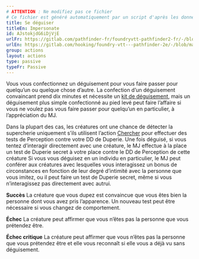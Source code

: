 ```yaml
---
# ATTENTION : Ne modifiez pas ce fichier
# Ce fichier est généré automatiquement par un script d'après les données du module Foundry VTT officiel et de sa traduction
title: Se déguiser
titleEn: Impersonate
id: AJstokjdG6iDjVjE
urlFr: https://gitlab.com/pathfinder-fr/foundryvtt-pathfinder2-fr/-/blob/master/data/actions/AJstokjdG6iDjVjE.htm
urlEn: https://gitlab.com/hooking/foundry-vtt---pathfinder-2e/-/blob/master/packs/data/actions.db/impersonate.json
group: actions
layout: actions
type: passive
typeFr: Passive
---
```

Vous vous confectionnez un déguisement pour vous faire passer pour quelqu’un ou quelque chose d’autre. La confection d’un déguisement convaincant prend dix minutes et nécessite un [kit de déguisement](../equipment/kit-de-déguisement.md), mais un déguisement plus simple confectionné au pied levé peut faire l’affaire si vous ne voulez pas vous faire passer pour quelqu’un en particulier, à l’appréciation du MJ.

Dans la plupart des cas, les créatures ont une chance de détecter la supercherie uniquement s’ils utilisent l’action [Chercher](chercher.md) pour effectuer des tests de Perception contre votre DD de <span data-pf2-action="impersonate">Duperie. Une fois déguisé, si vous tentez d’interagir directement avec une créature, le MJ effectue à la place un test de Duperie secret à votre place contre le DD de Perception de cette créature Si vous vous déguisez en un individu en particulier, le MJ peut conférer aux créatures avec lesquelles vous interagissez un bonus de circonstances en fonction de leur degré d’intimité avec la personne que vous imitez, ou il peut faire un test de Duperie secret, même si vous n’interagissez pas directement avec autrui.

**Succès** La créature que vous dupez est convaincue que vous êtes bien la personne dont vous avez pris l’apparence. Un nouveau test peut être nécessaire si vous changez de comportement.

**Échec** La créature peut affirmer que vous n’êtes pas la personne que vous prétendez être.

**Échec critique** La créature peut affirmer que vous n’êtes pas la personne que vous prétendez être et elle vous reconnaît si elle vous a déjà vu sans déguisement.

